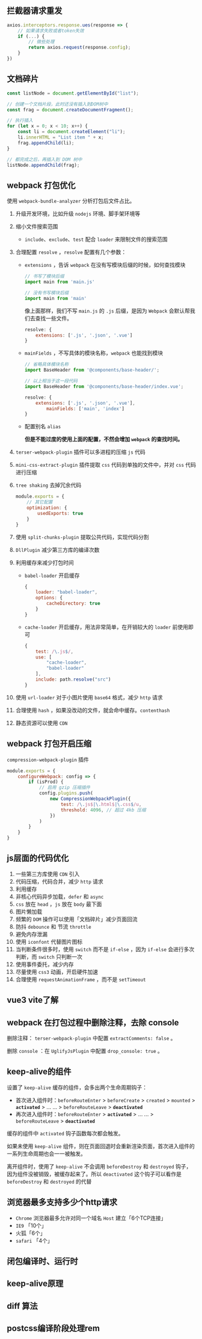 ## 拦截器请求重发

```javascript
axios.interceptors.response.ues(response => {
    // 如果请求失败或者token失效
    if (...) {
    	// 做些处理
        return axios.request(response.config);
    }
})
```

## 文档碎片

```javascript
const listNode = document.getElementById("list");

// 创建一个文档片段，此时还没有插入到DOM树中
const frag = document.createDocumentFragment();

// 执行插入
for (let x = 0; x < 10; x++) {
  	const li = document.createElement("li");
	li.innerHTML = "List item " + x;
  	frag.appendChild(li);
}

// 都完成之后，再插入到 DOM 树中
listNode.appendChild(frag);

```

## webpack 打包优化

使用 `webpack-bundle-analyzer` 分析打包后文件占比。

1. 升级开发环境，比如升级 `nodejs` 环境、脚手架环境等

2. 缩小文件搜索范围

    - `include`、`exclude`、`test` 配合 `loader` 来限制文件的搜索范围

3. 合理配置 `resolve` ，`resolve` 配置有几个参数：

    - `extensions` ，告诉 `webpack` 在没有写模块后缀的时候，如何查找模块

        ```javascript
        // 书写了模块后缀
        import main from 'main.js'
        
        // 没有书写模块后缀
        import main from 'main'
        ```

        像上面那样，我们不写 `main.js` 的 `.js` 后缀，是因为 `Webpack` 会默认帮我们去查找一些文件。

        ```javascript
        resolve: {
            extensions: ['.js', '.json', '.vue']
        }
        ```

    - `mainFields` ，不写具体的模块名称，`webpack` 也能找到模块

        ```javascript
        // 省略具体模块名称
        import BaseHeader from '@components/base-header/';
        
        // 以上相当于这一段代码
        import BaseHeader from '@components/base-header/index.vue';
        
        resolve: {
            extensions: ['.js', '.json', '.vue'],
                mainFields: ['main', 'index']
        }
        ```

    - 配置别名 `alias` 

        **但是不能过度的使用上面的配置，不然会增加 `webpack` 的查找时间。**

4. `terser-webpack-plugin` 插件可以多进程的压缩 `js` 代码

5. `mini-css-extract-plugin` 插件提取 `css` 代码到单独的文件中，并对 `css` 代码进行压缩

6. `tree shaking` 去掉冗余代码

    ```javascript
    module.exports = {
        // 其它配置
        optimization: {
            usedExports: true
        }
    }
    ```

7. 使用 `split-chunks-plugin` 提取公共代码，实现代码分割

8. `DllPlugin` 减少第三方库的编译次数

9. 利用缓存来减少打包时间

    - `babel-loader` 开启缓存

        ```javascript
        {
        	loader: "babel-loader",
            options: {
                cacheDirectory: true
            }
        }
        ```

    - `cache-loader` 开启缓存，用法非常简单，在开销较大的 `loader` 前使用即可

        ```javascript
        {
            test: /\.js$/,
            use: [
                "cache-loader",
                "babel-loader"
            ],
            include: path.resolve("src")
        }
        ```

10. 使用 `url-loader` 对于小图片使用 `base64` 格式，减少 `http` 请求

11. 合理使用 `hash` ，如果没改动的文件，就会命中缓存。`contenthash`

12. 静态资源可以使用 `CDN` 

## webpack 打包开启压缩

`compression-webpack-plugin`  插件

```javascript
module.exports = {
    configureWebpack: config => {
        if (isProd) {
            // 启用 gzip 压缩插件
            config.plugins.push(
                new CompressionWebpackPlugin({
                	test: /\.js$|\.html$|\.css$/u,
	                threshold: 4096, // 超过 4kb 压缩
            	})
            )
        }
    }
}
```

## js层面的代码优化

1. 一些第三方库使用 `CDN` 引入
2. 代码压缩，代码合并，减少 `http` 请求
3. 利用缓存
4. 非核心代码异步加载，`defer` 和 `async` 
5. `css` 放在 `head` ，`js` 放在 `body` 最下面
6. 图片懒加载
7. 频繁的 `DOM` 操作可以使用「文档碎片」减少页面回流
8. 防抖 `debounce` 和 节流 `throttle`
9. 避免内存泄漏
10. 使用 `iconfont` 代替图片图标
11. 当判断条件很多时，使用 `switch` 而不是 `if-else` ，因为 `if-else` 会进行多次判断，而 `switch` 只判断一次
12. 使用事件委托，减少内存
13. 尽量使用 `css3` 动画，开启硬件加速
14. 合理使用 `requestAnimationFrame` ，而不是 `setTimeout` 

## vue3 vite了解

## webpack 在打包过程中删除注释，去除 console

删除注释： `terser-webpack-plugin` 中配置 `extractComments: false` 。

删除 `console` ：在 `UglifyJsPlugin` 中配置 `drop_console: true` 。

## keep-alive的组件

设置了 `keep-alive` 缓存的组件，会多出两个生命周期钩子：

- 首次进入组件时：`beforeRouteEnter` > `beforeCreate` > `created` > `mounted` > **`activated`** > ... ... > `beforeRouteLeave` > **`deactivated`**
- 再次进入组件时：`beforeRouteEnter` > **`activated`** > ... ... > `beforeRouteLeave` > **`deactivated`**

缓存的组件中 `activated` 钩子函数每次都会触发。

如果未使用 `keep-alive` 组件，则在页面回退时会重新渲染页面，首次进入组件的一系列生命周期也会一一被触发。

离开组件时，使用了 `keep-alive` 不会调用 `beforeDestroy` 和 `destroyed` 钩子，因为组件没被销毁，被缓存起来了。所以 `deactivated` 这个钩子可以看作是 `beforeDestroy` 和 `destroyed` 的代替

## 浏览器最多支持多少个http请求

- `Chrome` 浏览器最多允许对同一个域名 `Host` 建立「6个TCP连接」
- `IE9` 「10个」
- 火狐「6个」
- `safari` 「4个」

## 闭包编译时、运行时

## keep-alive原理

## diff 算法

## postcss编译阶段处理rem

